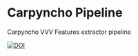 # Carpyncho Pipeline

Carpyncho VVV Features extractor pipeline

[![DOI](https://zenodo.org/badge/97265926.svg)](https://zenodo.org/badge/latestdoi/97265926)
